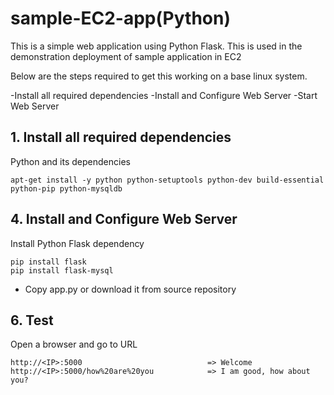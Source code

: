 # sample-EC2-app(Python)

This is a simple web application using Python Flask. This is used in the demonstration deployment of sample application in EC2

Below are the steps required to get this working on a base linux system.

  -Install all required dependencies
  -Install and Configure Web Server
  -Start Web Server
  
## 1. Install all required dependencies

Python and its dependencies

    apt-get install -y python python-setuptools python-dev build-essential python-pip python-mysqldb
 
 ## 4. Install and Configure Web Server

Install Python Flask dependency

    pip install flask
    pip install flask-mysql

- Copy app.py or download it from source repository

## 6. Test

Open a browser and go to URL

    http://<IP>:5000                            => Welcome
    http://<IP>:5000/how%20are%20you            => I am good, how about you?
